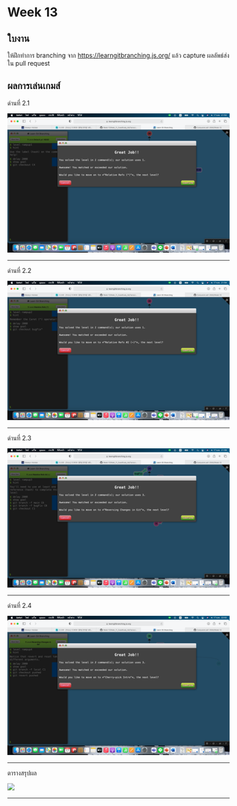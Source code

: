 # Week 13 #

## ใบงาน

ให้ฝึกทำการ branching  จาก  https://learngitbranching.js.org/ แล้ว capture ผลลัพธ์ส่งใน pull request

## ผลการเล่นเกมส์

ด่านที่ 2.1 

<img src="Main/Level2/2.1.png">

---

ด่านที่ 2.2

<img src="Main/Level2/2.2.png">

---

ด่านที่ 2.3

<img src="Main/Level2/2.3.png">


---

ด่านที่ 2.4

<img src="Main/Level2/2.4.png">

---

ตารางสรุปผล

<img src="Main/Level2/goal2.png">

---
